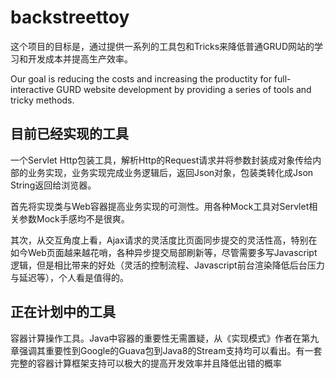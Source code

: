 backstreettoy
=============
这个项目的目标是，通过提供一系列的工具包和Tricks来降低普通GRUD网站的学习和开发成本并提高生产效率。

Our goal is reducing the costs and increasing the productity for full-interactive GURD website development by providing a series of tools and tricky methods.

目前已经实现的工具
------------
一个Servlet Http包装工具，解析Http的Request请求并将参数封装成对象传给内部的业务实现，业务实现完成业务逻辑后，返回Json对象，包装类转化成Json String返回给浏览器。

首先将实现类与Web容器提高业务实现的可测性。用各种Mock工具对Servlet相关参数Mock手感均不是很爽。

其次，从交互角度上看，Ajax请求的灵活度比页面同步提交的灵活性高，特别在如今Web页面越来越花哨，各种异步提交局部刷新等，尽管需要多写Javascript逻辑，但是相比带来的好处（灵活的控制流程、Javascript前台渲染降低后台压力与延迟等），个人看是值得的。


正在计划中的工具
-------------
容器计算操作工具。Java中容器的重要性无需置疑，从《实现模式》作者在第九章强调其重要性到Google的Guava包到Java8的Stream支持均可以看出。有一套完整的容器计算框架支持可以极大的提高开发效率并且降低出错的概率
